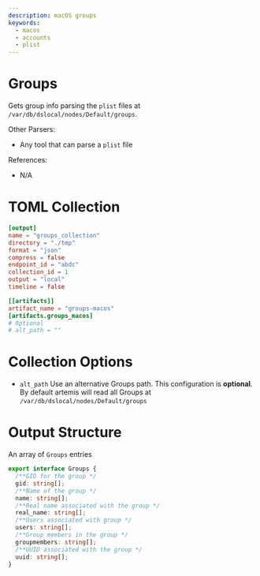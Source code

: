 ```yaml
---
description: macOS groups
keywords:
  - macos
  - accounts
  - plist
---
```


# Groups

Gets group info parsing the `plist` files at
`/var/db/dslocal/nodes/Default/groups`.

Other Parsers:

- Any tool that can parse a `plist` file

References:

- N/A

# TOML Collection

```toml
[output]
name = "groups_collection"
directory = "./tmp"
format = "json"
compress = false
endpoint_id = "abdc"
collection_id = 1
output = "local"
timeline = false

[[artifacts]]
artifact_name = "groups-macos"
[artifacts.groups_macos]
# Optional
# alt_path = ""
```

# Collection Options

- `alt_path` Use an alternative Groups path. This configuration is **optional**.
  By default artemis will read all Groups at
  `/var/db/dslocal/nodes/Default/groups`

# Output Structure

An array of `Groups` entries

```typescript
export interface Groups {
  /**GID for the group */
  gid: string[];
  /**Name of the group */
  name: string[];
  /**Real name associated with the group */
  real_name: string[];
  /**Users associated with group */
  users: string[];
  /**Group members in the group */
  groupmembers: string[];
  /**UUID associated with the group */
  uuid: string[];
}
```
